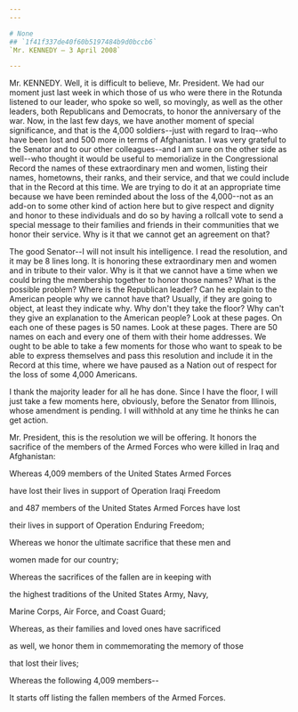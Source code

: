 ```yaml
---
---

# None
## `1f41f337de40f60b5197484b9d0bccb6`
`Mr. KENNEDY — 3 April 2008`

---
```



Mr. KENNEDY. Well, it is difficult to believe, Mr. President. We had 
our moment just last week in which those of us who were there in the 
Rotunda listened to our leader, who spoke so well, so movingly, as well 
as the other leaders, both Republicans and Democrats, to honor the 
anniversary of the war. Now, in the last few days, we have another 
moment of special significance, and that is the 4,000 soldiers--just 
with regard to Iraq--who have been lost and 500 more in terms of 
Afghanistan. I was very grateful to the Senator and to our other 
colleagues--and I am sure on the other side as well--who thought it 
would be useful to memorialize in the Congressional Record the names of 
these extraordinary men and women, listing their names, hometowns, 
their ranks, and their service, and that we could include that in the 
Record at this time. We are trying to do it at an appropriate time 
because we have been reminded about the loss of the 4,000--not as an 
add-on to some other kind of action here but to give respect and 
dignity and honor to these individuals and do so by having a rollcall 
vote to send a special message to their families and friends in their 
communities that we honor their service. Why is it that we cannot get 
an agreement on that?

The good Senator--I will not insult his intelligence. I read the 
resolution, and it may be 8 lines long. It is honoring these 
extraordinary men and women and in tribute to their valor. Why is it 
that we cannot have a time when we could bring the membership together 
to honor those names? What is the possible problem? Where is the 
Republican leader? Can he explain to the American people why we cannot 
have that? Usually, if they are going to object, at least they indicate 
why. Why don't they take the floor? Why can't they give an explanation 
to the American people? Look at these pages. On each one of these pages 
is 50 names. Look at these pages. There are 50 names on each and every 
one of them with their home addresses. We ought to be able to take a 
few moments for those who want to speak to be able to express 
themselves and pass this resolution and include it in the Record at 
this time, where we have paused as a Nation out of respect for the loss 
of some 4,000 Americans.

I thank the majority leader for all he has done. Since I have the 
floor, I will just take a few moments here, obviously, before the 
Senator from Illinois, whose amendment is pending. I will withhold at 
any time he thinks he can get action.

Mr. President, this is the resolution we will be offering. It honors 
the sacrifice of the members of the Armed Forces who were killed in 
Iraq and Afghanistan:




 Whereas 4,009 members of the United States Armed Forces 


 have lost their lives in support of Operation Iraqi Freedom 


 and 487 members of the United States Armed Forces have lost 


 their lives in support of Operation Enduring Freedom;



 Whereas we honor the ultimate sacrifice that these men and 


 women made for our country;



 Whereas the sacrifices of the fallen are in keeping with 


 the highest traditions of the United States Army, Navy, 


 Marine Corps, Air Force, and Coast Guard;



 Whereas, as their families and loved ones have sacrificed 


 as well, we honor them in commemorating the memory of those 


 that lost their lives;



 Whereas the following 4,009 members--


It starts off listing the fallen members of the Armed Forces.
